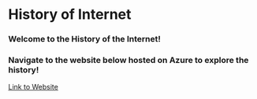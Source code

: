 # History of Internet 
### Welcome to the History of the Internet! 
### Navigate to the website below hosted on Azure to explore the history!
[Link to Website](http://historywebfandz.eastus.azurecontainer.io/)
